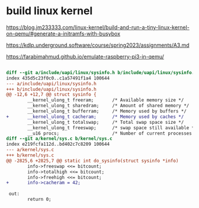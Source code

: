 # build linux kernel

https://blog.jm233333.com/linux-kernel/build-and-run-a-tiny-linux-kernel-on-qemu/#generate-a-initramfs-with-busybox


https://kdlp.underground.software/course/spring2023/assignments/A3.md

https://farabimahmud.github.io/emulate-raspberry-pi3-in-qemu/




```patch

diff --git a/include/uapi/linux/sysinfo.h b/include/uapi/linux/sysinfo.h
index 435d5c23f0c0..c1a57491f1a4 100644
--- a/include/uapi/linux/sysinfo.h
+++ b/include/uapi/linux/sysinfo.h
@@ -12,6 +12,7 @@ struct sysinfo {
        __kernel_ulong_t freeram;       /* Available memory size */
        __kernel_ulong_t sharedram;     /* Amount of shared memory */
        __kernel_ulong_t bufferram;     /* Memory used by buffers */
+       __kernel_ulong_t cacheram;      /* Memory used by caches */
        __kernel_ulong_t totalswap;     /* Total swap space size */
        __kernel_ulong_t freeswap;      /* swap space still available */
        __u16 procs;                    /* Number of current processes */
diff --git a/kernel/sys.c b/kernel/sys.c
index e219fcfa112d..bd402c7c8209 100644
--- a/kernel/sys.c
+++ b/kernel/sys.c
@@ -2825,6 +2825,7 @@ static int do_sysinfo(struct sysinfo *info)
        info->freeswap <<= bitcount;
        info->totalhigh <<= bitcount;
        info->freehigh <<= bitcount;
+       info->cacheram = 42;
 
 out:
        return 0;


```